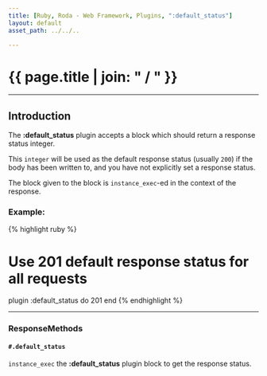 ```yaml
---
title: [Ruby, Roda - Web Framework, Plugins, ":default_status"]
layout: default
asset_path: ../../..

---
```


# {{ page.title | join: " / " }}

---- 

## Introduction


The **:default_status** plugin accepts a block which should return a response status integer. 

This `integer` will be used as the default response status (usually `200`) if the body has been
written to, and you have not explicitly set a response status.

The block given to the block is `instance_exec`-ed in the context of the response.


### Example:

{% highlight ruby %}
  # Use 201 default response status for all requests
  plugin :default_status do
    201
  end
{% endhighlight %}



---

### ResponseMethods


#### `#.default_status`

`instance_exec` the **:default_status** plugin block to get the response status.

